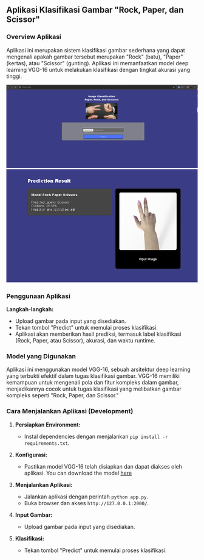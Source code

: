 ## Aplikasi Klasifikasi Gambar "Rock, Paper, dan Scissor"

### Overview Aplikasi
Aplikasi ini merupakan sistem klasifikasi gambar sederhana yang dapat mengenali apakah gambar tersebut merupakan "Rock" (batu), "Paper" (kertas), atau "Scissor" (gunting). Aplikasi ini memanfaatkan model deep learning VGG-16 untuk melakukan klasifikasi dengan tingkat akurasi yang tinggi.

![Example](/static/contoh1.png)
![Example2](/static/contoh2.png)

### Penggunaan Aplikasi

**Langkah-langkah:**
- Upload gambar pada input yang disediakan.
- Tekan tombol "Predict" untuk memulai proses klasifikasi.
- Aplikasi akan memberikan hasil prediksi, termasuk label klasifikasi (Rock, Paper, atau Scissor), akurasi, dan waktu runtime.

### Model yang Digunakan
Aplikasi ini menggunakan model VGG-16, sebuah arsitektur deep learning yang terbukti efektif dalam tugas klasifikasi gambar. VGG-16 memiliki kemampuan untuk mengenali pola dan fitur kompleks dalam gambar, menjadikannya cocok untuk tugas klasifikasi yang melibatkan gambar kompleks seperti "Rock, Paper, dan Scissor."

### Cara Menjalankan Aplikasi (Development)

1. **Persiapkan Environment:**
   - Instal dependencies dengan menjalankan `pip install -r requirements.txt`.
   
2. **Konfigurasi:**
   - Pastikan model VGG-16 telah disiapkan dan dapat diakses oleh aplikasi. You can download the model [here](https://drive.google.com/file/d/1pP3faZUi7jBMJ-5fQlYgGJXYKFfuxwLR/view?usp=sharing)

3. **Menjalankan Aplikasi:**
   - Jalankan aplikasi dengan perintah `python app.py`.
   - Buka browser dan akses `http://127.0.0.1:2000/`.

4. **Input Gambar:**
   - Upload gambar pada input yang disediakan.

5. **Klasifikasi:**
   - Tekan tombol "Predict" untuk memulai proses klasifikasi.
